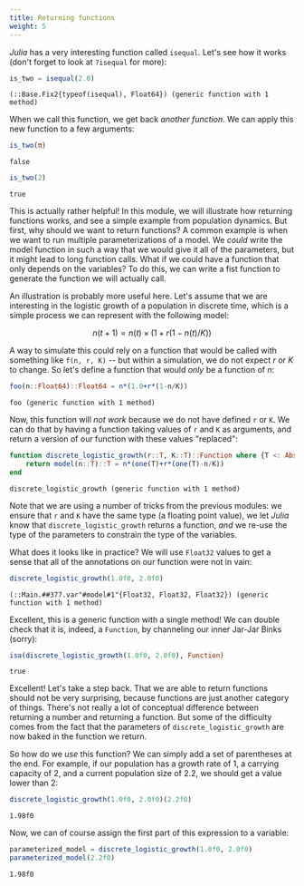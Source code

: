 ```yaml
---
title: Returning functions
weight: 5
---
```


*Julia* has a very interesting function called `isequal`. Let's see how it
works (don't forget to look at `?isequal` for more):

````julia
is_two = isequal(2.0)
````

````
(::Base.Fix2{typeof(isequal), Float64}) (generic function with 1 method)
````

When we call this function, we get back *another function*. We can apply this
new function to a few arguments:

````julia
is_two(π)
````

````
false
````

````julia
is_two(2)
````

````
true
````

This is actually rather helpful! In this module, we will illustrate how
returning functions works, and see a simple example from population dynamics.
But first, why should we want to return functions? A common example is when we
want to run multiple parameterizations of a model. We *could* write the model
function in such a way that we would give it all of the parameters, but it
might lead to long function calls. What if we could have a function that only
depends on the variables? To do this, we can write a fist function to generate
the function we will actually call.

An illustration is probably more useful here. Let's assume that we are
interesting in the logistic growth of a population in discrete time, which is
a simple process we can represent with the following model:

$$ n(t+1) = n(t)\times(1 + r (1 - n(t)/K)) $$

A way to simulate this could rely on a function that would be called with
something like `f(n, r, K)` -- but within a simulation, we do not expect $r$
or $K$ to change. So let's define a function that would *only* be a function
of $n$:

````julia
foo(n::Float64)::Float64 = n*(1.0+r*(1-n/K))
````

````
foo (generic function with 1 method)
````

Now, this function will *not work* because we do not have defined `r` or `K`.
We can do that by having a function taking values of `r` and `K` as arguments,
and return a version of our function with these values "replaced":

````julia
function discrete_logistic_growth(r::T, K::T)::Function where {T <: AbstractFloat}
    return model(n::T)::T = n*(one(T)+r*(one(T)-n/K))
end
````

````
discrete_logistic_growth (generic function with 1 method)
````

Note that we are using a number of tricks from the previous modules: we ensure
that `r` and `K` have the same type (a floating point value), we let *Julia*
know that `discrete_logistic_growth` returns a function, *and* we re-use the
type of the parameters to constrain the type of the variables.

What does it looks like in practice? We will use `Float32` values to get a
sense that all of the annotations on our function were not in vain:

````julia
discrete_logistic_growth(1.0f0, 2.0f0)
````

````
(::Main.##377.var"#model#1"{Float32, Float32, Float32}) (generic function with 1 method)
````

Excellent, this is a generic function with a single method! We can double
check that it is, indeed, a `Function`, by channeling our inner Jar-Jar Binks
(sorry):

````julia
isa(discrete_logistic_growth(1.0f0, 2.0f0), Function)
````

````
true
````

Excellent! Let's take a step back. That we are able to return functions should
not be very surprising, because functions are just another category of things.
There's not really a lot of conceptual difference between returning a number
and returning a function. But some of the difficulty comes from the fact that
the parameters of `discrete_logistic_growth` are now baked in the function we
return.

So how do we *use* this function? We can simply add a set of parentheses at
the end. For example, if our population has a growth rate of 1, a carrying
capacity of 2, and a current population size of 2.2, we should get a value
lower than 2:

````julia
discrete_logistic_growth(1.0f0, 2.0f0)(2.2f0)
````

````
1.98f0
````

Now, we can of course assign the first part of this expression to a variable:

````julia
parameterized_model = discrete_logistic_growth(1.0f0, 2.0f0)
parameterized_model(2.2f0)
````

````
1.98f0
````


